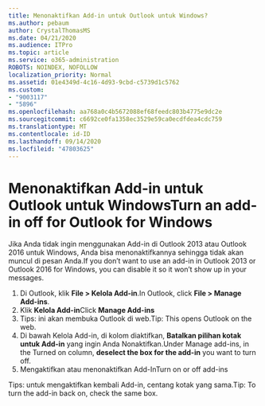 ```yaml
---
title: Menonaktifkan Add-in untuk Outlook untuk Windows?
ms.author: pebaum
author: CrystalThomasMS
ms.date: 04/21/2020
ms.audience: ITPro
ms.topic: article
ms.service: o365-administration
ROBOTS: NOINDEX, NOFOLLOW
localization_priority: Normal
ms.assetid: 01e4349d-4c16-4d93-9cbd-c5739d1c5762
ms.custom:
- "9003117"
- "5896"
ms.openlocfilehash: aa768a0c4b5672088ef68feedc803b4775e9dc2e
ms.sourcegitcommit: c6692ce0fa1358ec3529e59ca0ecdfdea4cdc759
ms.translationtype: MT
ms.contentlocale: id-ID
ms.lasthandoff: 09/14/2020
ms.locfileid: "47803625"
---
```

# <a name="turn-an-add-in-off-for-outlook-for-windows"></a><span data-ttu-id="a2be1-102">Menonaktifkan Add-in untuk Outlook untuk Windows</span><span class="sxs-lookup"><span data-stu-id="a2be1-102">Turn an add-in off for Outlook for Windows</span></span>

<span data-ttu-id="a2be1-103">Jika Anda tidak ingin menggunakan Add-in di Outlook 2013 atau Outlook 2016 untuk Windows, Anda bisa menonaktifkannya sehingga tidak akan muncul di pesan Anda.</span><span class="sxs-lookup"><span data-stu-id="a2be1-103">If you don’t want to use an add-in in Outlook 2013 or Outlook 2016 for Windows, you can disable it so it won’t show up in your messages.</span></span>  

1. <span data-ttu-id="a2be1-104">Di Outlook, klik **File > Kelola Add-in**.</span><span class="sxs-lookup"><span data-stu-id="a2be1-104">In Outlook, click **File > Manage Add-ins**.</span></span>
2. <span data-ttu-id="a2be1-105">Klik  **Kelola Add-in**</span><span class="sxs-lookup"><span data-stu-id="a2be1-105">Click  **Manage Add-ins**</span></span>
3. <span data-ttu-id="a2be1-106">Tips: ini akan membuka Outlook di web.</span><span class="sxs-lookup"><span data-stu-id="a2be1-106">Tip: This opens Outlook on the web.</span></span>
4. <span data-ttu-id="a2be1-107">Di bawah Kelola Add-in, di kolom diaktifkan, **Batalkan pilihan kotak untuk Add-in**  yang ingin Anda Nonaktifkan.</span><span class="sxs-lookup"><span data-stu-id="a2be1-107">Under Manage add-ins, in the Turned on column, **deselect the box for the add-in**  you want to turn off.</span></span>
5. <span data-ttu-id="a2be1-108">Mengaktifkan atau menonaktifkan Add-In</span><span class="sxs-lookup"><span data-stu-id="a2be1-108">Turn on or off add-ins</span></span>

<span data-ttu-id="a2be1-109">Tips: untuk mengaktifkan kembali Add-in, centang kotak yang sama.</span><span class="sxs-lookup"><span data-stu-id="a2be1-109">Tip: To turn the add-in back on, check the same box.</span></span>
